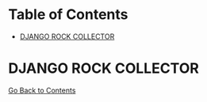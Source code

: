 <h1 id='contents'>Table of Contents</h1>

- [DJANGO ROCK COLLECTOR](#django-rock-collector)

# DJANGO ROCK COLLECTOR

[Go Back to Contents](#contents)
